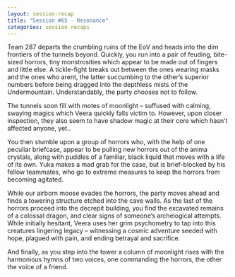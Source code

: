 ```yaml
---
layout: session-recap
title: "Session #65 - Resonance"
categories: session-recaps
---
```


Team 287 departs the crumbling ruins of the EoV and heads into the dim frontiers of the tunnels beyond. Quickly, you run into a pair of feuding, bite-sized horrors, tiny monstrosities which appear to be made out of fingers and little else. A tickle-fight breaks out between the ones wearing masks and the ones who arent, the latter succumbing to the other’s superior numbers before being dragged into the depthless mists of the Undermountain. Understandably, the party chooses not to follow.

The tunnels soon fill with motes of moonlight – suffused with calming, swaying magics which Veera quickly falls victim to. However, upon closer inspection, they also seem to have shadow magic at their core which hasn’t affected anyone, yet..

You then stumble upon a group of horrors who, with the help of one peculiar briefcase, appear to be pulling new horrors out of the anima crystals, along with puddles of a familiar, black liquid that moves with a life of its own. Yuka makes a mad grab for the case, but is brief-blocked by his fellow teammates, who go to extreme measures to keep the horrors from becoming agitated.

While our airborn moose evades the horrors, the party moves ahead and finds a towering structure etched into the cave walls. As the last of the horrors proceed into the decrepit building, you find the excavated remains of a colossal dragon, and clear signs of someone’s archelogical attempts. While initially hesitant, Veera uses her grim psychometry to tap into this creatures lingering legacy – witnessing a cosmic adventure seeded with hope, plagued with pain, and ending betrayal and sacrifice.

And finally, as you step into the tower a column of moonlight rises with the harmonious hymns of two voices, one commanding the horrors, the other the voice of a friend.
